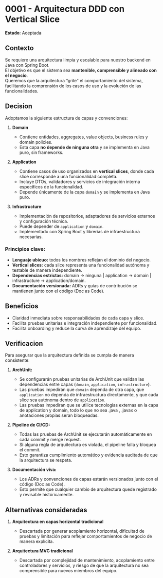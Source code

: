 # 0001 - Arquitectura DDD con Vertical Slice 

**Estado:** Aceptada

## Contexto
Se requiere una arquitectura limpia y escalable para nuestro backend en Java con Spring Boot.  
El objetivo es que el sistema sea **mantenible, comprensible y alineado con el negocio**.  
Queremos que la arquitectura “grite” el comportamiento del sistema, facilitando la comprensión de los casos de uso y la evolución de las funcionalidades.

## Decision
Adoptamos la siguiente estructura de capas y convenciones:

1. **Domain**
    - Contiene entidades, aggregates, value objects, business rules y domain policies.
    - Esta capa **no depende de ninguna otra** y se implementa en Java puro, sin frameworks.

2. **Application**
    - Contiene casos de uso organizados en **vertical slices**, donde cada slice corresponde a una funcionalidad completa.
    - Incluye DTOs, validadores y servicios de integración interna específicos de la funcionalidad.
    - Depende únicamente de la capa `domain` y se implementa en Java puro.

3. **Infrastructure**
    - Implementación de repositorios, adaptadores de servicios externos y configuración técnica.
    - Puede depender de `application` y `domain`.
    - Implementado con Spring Boot y librerías de infraestructura necesarias.



### Principios clave:

- **Lenguaje ubicuo:** todos los nombres reflejan el dominio del negocio.
- **Vertical slices:** cada slice representa una funcionalidad autónoma y testable de manera independiente.
- **Dependencias estrictas:** domain → ninguna | application → domain | infrastructure → application/domain.
- **Documentación versionada:** ADRs y guías de contribución se mantienen junto con el código (Doc as Code).


## Beneficios
- Claridad inmediata sobre responsabilidades de cada capa y slice.
- Facilita pruebas unitarias e integración independiente por funcionalidad.
- Facilita onboarding y reduce la curva de aprendizaje del equipo.


## Verificacion
Para asegurar que la arquitectura definida se cumpla de manera consistente:

1. **ArchUnit:**
    - Se configurarán pruebas unitarias de ArchUnit que validan las dependencias entre capas (`domain`, `application`, `infrastructure`).
    - Las pruebas impedirán que `domain` dependa de otra capa, que `application` no dependa de infraestructura directamente, y que cada slice sea autónoma dentro de `application`.
    - Las pruebas impediran que se utilice tecnologias externas en la capa de application y domain, todo lo que no sea .java , .javax o anotaciones propias seran bloqueadas.

2. **Pipeline de CI/CD:**
    - Todas las pruebas de ArchUnit se ejecutarán automáticamente en cada commit y merge request.
    - Si alguna regla de arquitectura es violada, el pipeline falla y bloquea el commit.
    - Esto garantiza cumplimiento automático y evidencia auditada de que la arquitectura se respeta.

3. **Documentación viva:**
    - Los ADRs y convenciones de capas estarán versionados junto con el código (Doc as Code).
    - Esto permite que cualquier cambio de arquitectura quede registrado y revisable históricamente.


## Alternativas consideradas
1. **Arquitectura en capas horizontal tradicional**
    - Descartada por generar acoplamiento horizontal, dificultad de pruebas y limitación para reflejar comportamientos de negocio de manera explícita.

2. **Arquitectura MVC tradicional**
    - Descartada por complejidad de mantenimiento, acoplamiento entre controladores y servicios, y riesgo de que la arquitectura no sea comprensible para nuevos miembros del equipo.